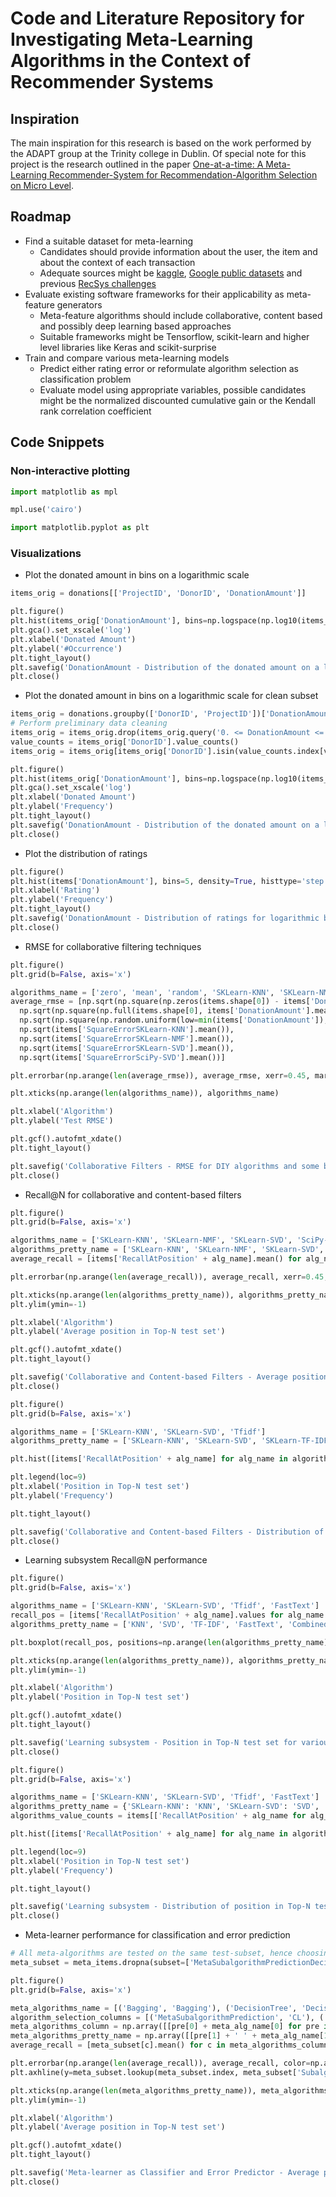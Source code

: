 # Code and Literature Repository for Investigating Meta-Learning Algorithms in the Context of Recommender Systems

## Inspiration

The main inspiration for this research is based on the work performed by the ADAPT group at the Trinity college in Dublin. Of special note for this project is the research outlined in the paper [One-at-a-time: A Meta-Learning Recommender-System for Recommendation-Algorithm Selection on Micro Level](https://arxiv.org/abs/1805.12118).

## Roadmap

* Find a suitable dataset for meta-learning
  * Candidates should provide information about the user, the item and about the context of each transaction
  * Adequate sources might be [kaggle](https://www.kaggle.com), [Google public datasets](https://cloud.google.com/public-datasets/) and previous [RecSys challenges](https://recsys.acm.org/)
* Evaluate existing software frameworks for their applicability as meta-feature generators
  * Meta-feature algorithms should include collaborative, content based and possibly deep learning based approaches
  * Suitable frameworks might be Tensorflow, scikit-learn and higher level libraries like Keras and scikit-surprise
* Train and compare various meta-learning models
  * Predict either rating error or reformulate algorithm selection as classification problem
  * Evaluate model using appropriate variables, possible candidates might be the normalized discounted cumulative gain or the Kendall rank correlation coefficient

## Code Snippets

### Non-interactive plotting

```python
import matplotlib as mpl

mpl.use('cairo')

import matplotlib.pyplot as plt
```

### Visualizations

* Plot the donated amount in bins on a logarithmic scale

```python
items_orig = donations[['ProjectID', 'DonorID', 'DonationAmount']]

plt.figure()
plt.hist(items_orig['DonationAmount'], bins=np.logspace(np.log10(items_orig['DonationAmount'].min()), np.log10(items_orig['DonationAmount'].max()), num=28 + 1), histtype='step')
plt.gca().set_xscale('log')
plt.xlabel('Donated Amount')
plt.ylabel('#Occurrence')
plt.tight_layout()
plt.savefig('DonationAmount - Distribution of the donated amount on a logarithmic scale.pdf')
plt.close()
```

* Plot the donated amount in bins on a logarithmic scale for clean subset

```python
items_orig = donations.groupby(['DonorID', 'ProjectID'])['DonationAmount'].sum().reset_index()
# Perform preliminary data cleaning
items_orig = items_orig.drop(items_orig.query('0. <= DonationAmount <= 2.').index)
value_counts = items_orig['DonorID'].value_counts()
items_orig = items_orig[items_orig['DonorID'].isin(value_counts.index[value_counts >= 2])]

plt.figure()
plt.hist(items_orig['DonationAmount'], bins=np.logspace(np.log10(items_orig['DonationAmount'].min()), np.log10(items_orig['DonationAmount'].max()), num=13 + 1), density=True, histtype='step')
plt.gca().set_xscale('log')
plt.xlabel('Donated Amount')
plt.ylabel('Frequency')
plt.tight_layout()
plt.savefig('DonationAmount - Distribution of the donated amount on a logarithmic scale (for donors with at least 2 donations, excluding duplicates and low donations).pdf')
plt.close()
```

* Plot the distribution of ratings

```python
plt.figure()
plt.hist(items['DonationAmount'], bins=5, density=True, histtype='step')
plt.xlabel('Rating')
plt.ylabel('Frequency')
plt.tight_layout()
plt.savefig('DonationAmount - Distribution of ratings for logarithmic bins and excluded outliers.pdf')
plt.close()
```

* RMSE for collaborative filtering techniques

```python
plt.figure()
plt.grid(b=False, axis='x')

algorithms_name = ['zero', 'mean', 'random', 'SKLearn-KNN', 'SKLearn-NMF', 'SKLearn-SVD', 'SciPy-SVD']
average_rmse = [np.sqrt(np.square(np.zeros(items.shape[0]) - items['DonationAmount']).mean()),
  np.sqrt(np.square(np.full(items.shape[0], items['DonationAmount'].mean()) - items['DonationAmount']).mean()),
  np.sqrt(np.square(np.random.uniform(low=min(items['DonationAmount']), high=max(items['DonationAmount']), size=items.shape[0]) - items['DonationAmount']).mean()),
  np.sqrt(items['SquareErrorSKLearn-KNN'].mean()),
  np.sqrt(items['SquareErrorSKLearn-NMF'].mean()),
  np.sqrt(items['SquareErrorSKLearn-SVD'].mean()),
  np.sqrt(items['SquareErrorSciPy-SVD'].mean())]

plt.errorbar(np.arange(len(average_rmse)), average_rmse, xerr=0.45, markersize=0., ls='none')

plt.xticks(np.arange(len(algorithms_name)), algorithms_name)

plt.xlabel('Algorithm')
plt.ylabel('Test RMSE')

plt.gcf().autofmt_xdate()
plt.tight_layout()

plt.savefig('Collaborative Filters - RMSE for DIY algorithms and some baselines.pdf')
plt.close()
```

* Recall@N for collaborative and content-based filters

```python
plt.figure()
plt.grid(b=False, axis='x')

algorithms_name = ['SKLearn-KNN', 'SKLearn-NMF', 'SKLearn-SVD', 'SciPy-SVD', 'Tfidf']
algorithms_pretty_name = ['SKLearn-KNN', 'SKLearn-NMF', 'SKLearn-SVD', 'SciPy-SVD', 'SKLearn-TF-IDF']
average_recall = [items['RecallAtPosition' + alg_name].mean() for alg_name in algorithms_name]

plt.errorbar(np.arange(len(average_recall)), average_recall, xerr=0.45, markersize=0., ls='none')

plt.xticks(np.arange(len(algorithms_pretty_name)), algorithms_pretty_name)
plt.ylim(ymin=-1)

plt.xlabel('Algorithm')
plt.ylabel('Average position in Top-N test set')

plt.gcf().autofmt_xdate()
plt.tight_layout()

plt.savefig('Collaborative and Content-based Filters - Average position in Top-N test set for various algorithms.pdf')
plt.close()
```

```python
plt.figure()
plt.grid(b=False, axis='x')

algorithms_name = ['SKLearn-KNN', 'SKLearn-SVD', 'Tfidf']
algorithms_pretty_name = ['SKLearn-KNN', 'SKLearn-SVD', 'SKLearn-TF-IDF']

plt.hist([items['RecallAtPosition' + alg_name] for alg_name in algorithms_name], bins=10, density=True, label=algorithms_pretty_name, histtype='step')

plt.legend(loc=9)
plt.xlabel('Position in Top-N test set')
plt.ylabel('Frequency')

plt.tight_layout()

plt.savefig('Collaborative and Content-based Filters - Distribution of position in Top-N test set for various algorithms.pdf')
plt.close()
```

* Learning subsystem Recall@N performance

```python
plt.figure()
plt.grid(b=False, axis='x')

algorithms_name = ['SKLearn-KNN', 'SKLearn-SVD', 'Tfidf', 'FastText']
recall_pos = [items['RecallAtPosition' + alg_name].values for alg_name in algorithms_name] + [items[['RecallAtPosition' + alg_name for alg_name in algorithms_name]].min(axis=1).values]
algorithms_pretty_name = ['KNN', 'SVD', 'TF-IDF', 'FastText', 'Combined']

plt.boxplot(recall_pos, positions=np.arange(len(algorithms_pretty_name)), meanline=True, showmeans=True, showfliers=False)

plt.xticks(np.arange(len(algorithms_pretty_name)), algorithms_pretty_name)
plt.ylim(ymin=-1)

plt.xlabel('Algorithm')
plt.ylabel('Position in Top-N test set')

plt.gcf().autofmt_xdate()
plt.tight_layout()

plt.savefig('Learning subsystem - Position in Top-N test set for various algorithms.pdf')
plt.close()
```

```python
plt.figure()
plt.grid(b=False, axis='x')

algorithms_name = ['SKLearn-KNN', 'SKLearn-SVD', 'Tfidf', 'FastText']
algorithms_pretty_name = {'SKLearn-KNN': 'KNN', 'SKLearn-SVD': 'SVD', 'Tfidf': 'TF-IDF', 'FastText': 'FastText'}
algorithms_value_counts = items[['RecallAtPosition' + alg_name for alg_name in algorithms_name]].idxmin(axis=1).value_counts().rename(dict(zip(['RecallAtPosition' + alg_name for alg_name in algorithms_name], ['SKLearn-KNN', 'SKLearn-SVD', 'Tfidf', 'FastText']))).to_dict()

plt.hist([items['RecallAtPosition' + alg_name] for alg_name in algorithms_name], bins=10, density=True, label=['{:<s} ({:<2.2%} overall best)'.format(algorithms_pretty_name[alg_name], algorithms_value_counts[alg_name] / items.shape[0]) for alg_name in algorithms_name], histtype='step')

plt.legend(loc=9)
plt.xlabel('Position in Top-N test set')
plt.ylabel('Frequency')

plt.tight_layout()

plt.savefig('Learning subsystem - Distribution of position in Top-N test set for various algorithms.pdf')
plt.close()
```

* Meta-learner performance for classification and error prediction

```python
# All meta-algorithms are tested on the same test-subset, hence choosing any one of them is fine
meta_subset = meta_items.dropna(subset=['MetaSubalgorithmPredictionDecisionTree'])

plt.figure()
plt.grid(b=False, axis='x')

meta_algorithms_name = [('Bagging', 'Bagging'), ('DecisionTree', 'DecisionTree'), ('BalancedDecisionTree', 'BalancedDTree'), ('GradientBoosting', 'GradientBoosting'), ('NeuralNetwork', 'NeuralNetwork')]
algorithm_selection_columns = [('MetaSubalgorithmPrediction', 'CL'), ('MetaPrediction', 'EP')]
meta_algorithms_column = np.array([[pre[0] + meta_alg_name[0] for pre in algorithm_selection_columns] for meta_alg_name in meta_algorithms_name]).flatten()
meta_algorithms_pretty_name = np.array([[pre[1] + ' ' + meta_alg_name[1] for pre in algorithm_selection_columns] for meta_alg_name in meta_algorithms_name]).flatten()
average_recall = [meta_subset[c].mean() for c in meta_algorithms_column]

plt.errorbar(np.arange(len(average_recall)), average_recall, color=np.array([[c for _ in range(len(algorithm_selection_columns))] for c in plt.rcParams['axes.prop_cycle'].by_key()['color'][:len(meta_algorithms_name)]]).flatten(), xerr=0.45, markersize=0., ls='none')
plt.axhline(y=meta_subset.lookup(meta_subset.index, meta_subset['SubalgorithmCategory']).mean(), color='orange', linestyle='--')

plt.xticks(np.arange(len(meta_algorithms_pretty_name)), meta_algorithms_pretty_name)
plt.ylim(ymin=-1)

plt.xlabel('Algorithm')
plt.ylabel('Average position in Top-N test set')

plt.gcf().autofmt_xdate()
plt.tight_layout()

plt.savefig('Meta-learner as Classifier and Error Predictor - Average position in Top-N test set for various meta-learner algorithms.pdf')
plt.close()
```
